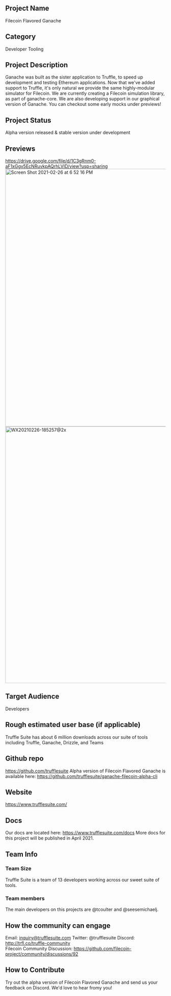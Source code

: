 ## Project Name 
Filecoin Flavored Ganache 

## Category 
Developer Tooling

## Project Description
Ganache was built as the sister application to Truffle, to speed up development and testing Ethereum applications. Now that we've added support to Truffle, it's only natural we provide the same highly-modular simulator for Filecoin. We are currently creating a Filecoin simulation library, as part of ganache-core. We are also developing support in our graphical version of Ganache. You can checkout some early mocks under previews!

## Project Status
Alpha version released & stable version under development

## Previews
https://drive.google.com/file/d/1C3gRnm0-aF1xGgv5EcNRuvkpAQrhLVID/view?usp=sharing
<img width="809" alt="Screen Shot 2021-02-26 at 6 52 16 PM" src="https://user-images.githubusercontent.com/42981373/109367338-cbba1f00-7863-11eb-86a3-3916a9060b72.png">
<img width="806" alt="WX20210226-185257@2x" src="https://user-images.githubusercontent.com/42981373/109367367-dd032b80-7863-11eb-896b-0af1a294b601.png">



## Target Audience
Developers

## Rough estimated user base (if applicable)
Truffle Suite has about 6 million downloads across our suite of tools including Truffle, Ganache, Drizzle, and Teams

## Github repo
https://github.com/trufflesuite
Alpha version of Filecoin Flavored Ganache is available here: https://github.com/trufflesuite/ganache-filecoin-alpha-cli

## Website
https://www.trufflesuite.com/

## Docs
Our docs are located here: https://www.trufflesuite.com/docs
More docs for this project will be published in April 2021.

## Team Info

### Team Size  
Truffle Suite is a team of 13 developers working across our sweet suite of tools.

### Team members
The main developers on this projects are @tcoulter and @seesemichaelj.

## How the community can engage
Email: inquiry@trufflesuite.com
Twitter:  @trufflesuite
Discord: http://trfl.co/truffle-community  
Filecoin Community Discussion: https://github.com/filecoin-project/community/discussions/92

## How to Contribute
<!--How can the community contribute to your project?-->
Try out the alpha version of Filecoin Flavored Ganache and send us your feedback on Discord. We'd love to hear fromy you!
